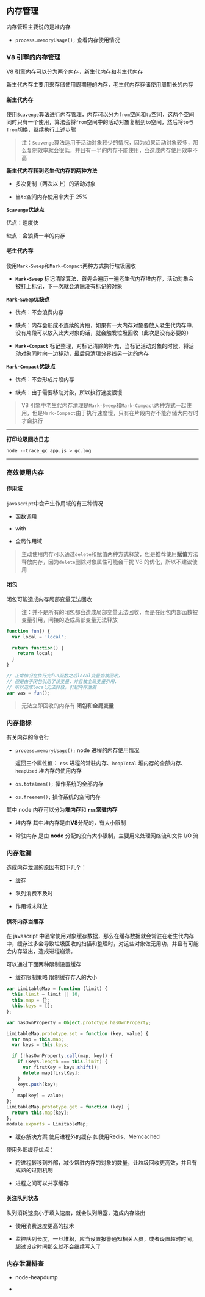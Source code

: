 ## 内存管理

内存管理主要说的是堆内存

- `process.memoryUsage();` 查看内存使用情况

### V8 引擎的内存管理

V8 引擎内存可以分为两个内存，新生代内存和老生代内存

新生代内存主要用来存储使用周期短的内存，老生代内存存储使用周期长的内存

#### 新生代内存

使用`Scavenge`算法进行内存管理，内存可以分为`from`空间和`to`空间，这两个空间同时只有一个使用，算法会将`from`空间中的活动对象复制到`to`空间，然后将`to`与`from`切换，继续执行上述步骤

> 注：`Scavenge`算法适用于活动对象较少的情况，因为如果活动对象较多，那么复制效率就会很低，并且有一半的内存不能使用，会造成内存使用效率不高

**新生代内存转到老生代内存的两种方法**

- 多次复制（两次以上）的活动对象

- 当`to`空间内存使用率大于 25%

**`Scavenge`优缺点**

优点：速度快

缺点：会浪费一半的内存

#### 老生代内存

使用`Mark-Sweep`和`Mark-Compact`两种方式执行垃圾回收

- **`Mark-Sweep`** 标记清除算法，首先会遍历一遍老生代内存堆内存，活动对象会被打上标记，下一次就会清除没有标记的对象

**`Mark-Sweep`优缺点**

- 优点：不会浪费内存

- 缺点：内存会形成不连续的片段，如果有一大内存对象要放入老生代内存中，没有片段可以放入此大对象的话，就会触发垃圾回收（此次是没有必要的）

- **`Mark-Compact`** 标记整理，对标记清除的补充，当标记活动对象的时候，将活动对象同时向一边移动，最后只清理分界线另一边的内存

**`Mark-Compact`优缺点**

- 优点：不会形成片段内存

- 缺点：由于需要移动对象，所以执行速度很慢

> V8 引擎中老生代内存清理是`Mark-Sweep`和`Mark-Compact`两种方式一起使用，但是`Mark-Compact`由于执行速度慢，只有在片段内存不能存储大内存时才会执行

---

**打印垃圾回收日志**

`node --trace_gc app.js > gc.log`

---

### 高效使用内存

#### 作用域

`javascript`中会产生作用域的有三种情况

- 函数调用

- with

- 全局作用域

> 主动使用内存可以通过`delete`和赋值两种方式释放，但是推荐使用**赋值**方法释放内存，因为`delete`删除对象属性可能会干扰 V8 的优化，所以不建议使用

#### 闭包

闭包可能造成内存局部变量无法回收

> 注：并不是所有的闭包都会造成局部变量无法回收，而是在闭包内部函数被变量引用，间接的造成局部变量无法释放

```js
function fun() {
  var local = 'local';

  return function() {
    return local;
  }
}

// 正常情况在执行完fun函数之后local变量会被回收，
// 但是由于闭包引用了该变量，并且被全局变量引用，
// 所以造成local无法释放，引起内存泄漏
var vas = fun();
```

> 无法立即回收的内存有 **闭包和全局变量**

### 内存指标

有关内存的命令行

- `process.memoryUsage();` node 进程的内存使用情况

  返回三个属性值： `rss` 进程的常驻内存、`heapTotal` 堆内存的全部内存、`heapUsed` 堆内存的使用内存

- `os.totalmem();` 操作系统的全部内存

- `os.freemem();` 操作系统的空闲内存

其中 node 内存可以分为**堆内存**和 **`rss`常驻内存**

- 堆内存 其中堆内存是由**V8**分配的，有大小限制

- 常驻内存 是由 **node** 分配的没有大小限制，主要用来处理网络流和文件 I/O 流

### 内存泄漏

造成内存泄漏的原因有如下几个：

- 缓存

- 队列消费不及时

- 作用域未释放

#### 慎将内存当缓存

在 javascript 中通常使用对象缓存数据，那么在缓存数据就会常驻在老生代内存中，缓存过多会导致垃圾回收的扫描和整理时，对这些对象做无用功，并且有可能会内存溢出，造成进程崩溃。

可以通过下面两种限制设置缓存

- 缓存限制策略 限制缓存存入的大小

```js
var LimitableMap = function (limit) {
  this.limit = limit || 10;
  this.map = {};
  this.keys = [];
};

var hasOwnProperty = Object.prototype.hasOwnProperty;

LimitableMap.prototype.set = function (key, value) {
  var map = this.map;
  var keys = this.keys;

  if (!hasOwnProperty.call(map, key)) {
    if (keys.length === this.limit) {
      var firstKey = keys.shift();
      delete map[firstKey];
    }
    keys.push(key);
  }
    map[key] = value;
};
LimitableMap.prototype.get = function (key) {
  return this.map[key];
};
module.exports = LimitableMap;
```

- 缓存解决方案 使用进程外的缓存 如使用Redis、Memcached

使用外部缓存优点：

- 将进程转移到外部，减少常驻内存的对象的数量，让垃圾回收更高效，并且有成熟的过期机制

- 进程之间可以共享缓存

#### 关注队列状态

队列消耗速度小于填入速度，就会队列阻塞，造成内存溢出

- 使用消费速度更高的技术

- 监控队列长度，一旦堆积，应当设置报警通知相关人员，或者设置超时时间，超过设定时间那么就不会继续写入了

### 内存泄漏排查

- node-heapdump

-
